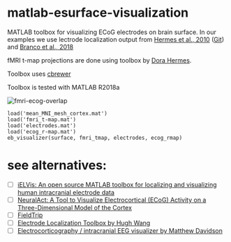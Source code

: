 # matlab-esurface-visualization
MATLAB toolbox for visualizing ECoG electrodes on brain surface. In our examples we use lectrode localization output from [Hermes et al., 2010](https://www.sciencedirect.com/science/article/pii/S0165027009005408) ([Git](https://github.com/dorahermes/Paper_Hermes_2010_JNeuroMeth)) and [Branco et al., 2018](https://www.sciencedirect.com/science/article/pii/S0165027017303783)

fMRI t-map projections are done using toolbox by [Dora Hermes](https://scholar.google.com/citations?user=d33Z2KEAAAAJ&hl=en).

Toolbox uses [cbrewer](https://nl.mathworks.com/matlabcentral/fileexchange/34087-cbrewer-colorbrewer-schemes-for-matlab)

Toolbox is tested with MATLAB R2018a

![fmri-ecog-overlap](https://github.com/Immiora/matlab-esurface-visualization/blob/master/examples/vis0.png?raw=true)

```
load('mean_MNI_mesh_cortex.mat')
load('fmri_t-map.mat')
load('electrodes.mat')
load('ecog_r-map.mat')
eb_visualizer(surface, fmri_tmap, electrodes, ecog_rmap)
```
# see alternatives:
- [ ] [iELVis: An open source MATLAB toolbox for localizing and visualizing human intracranial electrode data](https://www.sciencedirect.com/science/article/pii/S0165027017300365?via%3Dihub)
- [ ] [NeuralAct: A Tool to Visualize Electrocortical (ECoG) Activity on a Three-Dimensional Model of the Cortex](https://www.ncbi.nlm.nih.gov/pmc/articles/PMC5580037/)
- [ ] [FieldTrip](http://www.fieldtriptoolbox.org/tutorial/human_ecog/)
- [ ] [Electrode Localization Toolbox by Hugh Wang](https://github.com/HughWXY/ntools_elec)
- [ ] [Electrocorticography / intracranial EEG visualizer by Matthew Davidson](https://www.mathworks.com/matlabcentral/fileexchange/35496-electrocorticography-intracranial-eeg-visualizer)

